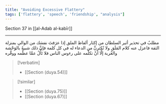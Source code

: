 ```yaml
---
title: "Avoiding Excessive Flattery"
tags: ['flattery', 'speech', 'friendship', "analysis"]
---
```


 Section 37 in [[al-Adab al-kabīr]]

---
مطلبٌ في تحذير أثير السلطان من إكثار ألفاظ الملق إذا عرَفتَ نفسَك من الوالي بمنزلة الثقة فاعزل عنه كلام المَلَق ولا تُكثرنَّ من الدعاء له في كل كلمة فإنَّ ذلك شبيهٌ بالوَحْشة والغُربة إلَّا أنْ تكلِّمه على رءوس الناس فلا تَأْلُ عمَّا عظَّمه ووقَّره

> [!verbatim]
> - [[Section (duya.54)]]

> [!similar]
> - [[Section (duya.75)]]
> - [[Section (duya.67)]]
